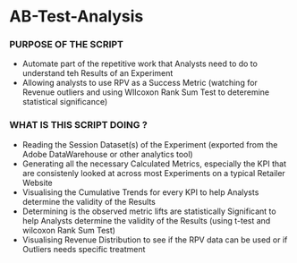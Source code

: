 # AB-Test-Analysis

### PURPOSE OF THE SCRIPT 
- Automate part of the repetitive work that Analysts need to do to understand teh Results of an Experiment
- Allowing analysts to use RPV as a Success Metric (watching for Revenue outliers and using WIlcoxon Rank Sum Test to deteremine statistical significance)

### WHAT IS THIS SCRIPT DOING ?
- Reading the Session Dataset(s) of the Experiment (exported from the Adobe DataWarehouse or other analytics tool)
- Generating all the necessary Calculated Metrics, especially the KPI that are consistenly looked at across most Experiments on a typical Retailer Website
- Visualising the Cumulative Trends for every KPI to help Analysts determine the validity of the Results
- Determining is the observed metric lifts are statistically Significant to help Analysts determine the validity of the Results (using t-test and wilcoxon Rank Sum Test)
- Visualising Revenue Distribution to see if the RPV data can be used or if Outliers needs specific treatment

